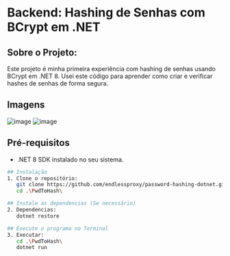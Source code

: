 # Backend: Hashing de Senhas com BCrypt em .NET

## Sobre o Projeto:
Este projeto é minha primeira experiência com hashing de senhas usando BCrypt em .NET 8. Usei este código para aprender como criar e verificar hashes de senhas de forma segura.

## Imagens
![image](https://github.com/user-attachments/assets/a74b80e4-bd4e-4bb9-8829-8b659310476d)
![image](https://github.com/user-attachments/assets/fc8f3756-a792-4ab4-8b0a-3088eb0c6611)

## Pré-requisitos
- .NET 8 SDK instalado no seu sistema.

```sh
## Instalação
1. Clone o repositório:
   git clone https://github.com/endlessproxy/password-hashing-dotnet.git
   cd .\PwdToHash\

## Instale as dependencias (Se necessário)
2. Dependencias:
   dotnet restore

## Execute o programa no Terminal
3. Executar:
   cd .\PwdToHash\
   dotnet run
